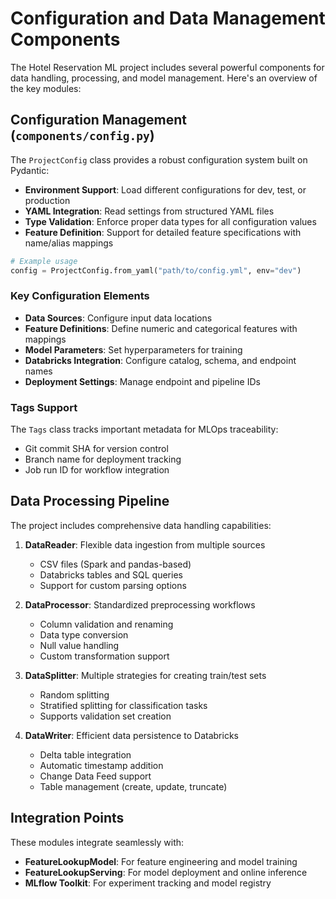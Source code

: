 # Configuration and Data Management Components

The Hotel Reservation ML project includes several powerful components for data handling, processing, and model management. Here's an overview of the key modules:

## Configuration Management (`components/config.py`)

The `ProjectConfig` class provides a robust configuration system built on Pydantic:

- **Environment Support**: Load different configurations for dev, test, or production
- **YAML Integration**: Read settings from structured YAML files
- **Type Validation**: Enforce proper data types for all configuration values
- **Feature Definition**: Support for detailed feature specifications with name/alias mappings

```python
# Example usage
config = ProjectConfig.from_yaml("path/to/config.yml", env="dev")
```

### Key Configuration Elements

- **Data Sources**: Configure input data locations
- **Feature Definitions**: Define numeric and categorical features with mappings
- **Model Parameters**: Set hyperparameters for training
- **Databricks Integration**: Configure catalog, schema, and endpoint names
- **Deployment Settings**: Manage endpoint and pipeline IDs

### Tags Support

The `Tags` class tracks important metadata for MLOps traceability:

- Git commit SHA for version control
- Branch name for deployment tracking
- Job run ID for workflow integration

## Data Processing Pipeline

The project includes comprehensive data handling capabilities:

1. **DataReader**: Flexible data ingestion from multiple sources
   - CSV files (Spark and pandas-based)
   - Databricks tables and SQL queries
   - Support for custom parsing options

2. **DataProcessor**: Standardized preprocessing workflows
   - Column validation and renaming
   - Data type conversion
   - Null value handling
   - Custom transformation support

3. **DataSplitter**: Multiple strategies for creating train/test sets
   - Random splitting
   - Stratified splitting for classification tasks
   - Supports validation set creation

4. **DataWriter**: Efficient data persistence to Databricks
   - Delta table integration
   - Automatic timestamp addition
   - Change Data Feed support
   - Table management (create, update, truncate)

## Integration Points

These modules integrate seamlessly with:

- **FeatureLookupModel**: For feature engineering and model training
- **FeatureLookupServing**: For model deployment and online inference
- **MLflow Toolkit**: For experiment tracking and model registry
